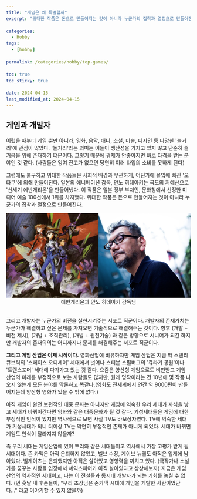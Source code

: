 ```yaml
---
title: "게임은 왜 특별할까"
excerpt: "위대한 작품은 돈으로 만들어지는 것이 아니라 누군가의 집착과 열정으로 만들어진다."

categories:
  - Hobby
tags:
  - [hobby]

permalink: /categories/hobby/top-games/

toc: true
toc_sticky: true

date: 2024-04-15
last_modified_at: 2024-04-15
---
```


## 게임과 개발자
어렸을 때부터 게임 뿐만 아니라, 영화, 음악, 애니, 소설, 미술, 디자인 등 다양한 '놀거리'에 관심이 많았다.
'놀거리'라는 의미는 이들이 생산성을 가지고 있지 않고 단순히 즐거움을 위해 존재하기 떄문이다.
그렇기 때문에 경제가 안좋아지면 바로 타격을 받는 분야인 것 같다. (사람들은 잉여 잔고가 없으면 당연히 이러 타입의 소비를 못하게 된다)

그럼에도 불구하고 위대한 작품들은 사회적 배경과 무관하게, 어딘가에 몰입에 빠진 '오타쿠'에 의해 만들어진다. 일본의 애니메이션 감독, 안노 히데아키는 극도의 저예산으로 '신세기 에반게리온'을 만들어냈다. 이 작품은 일본 정부 부처인, 문화청에서 선정한 미디어 예술 100선에서 1위를 차지했다. 위대한 작품은 돈으로 만들어지는 것이 아니라 누군가의 집착과 열정으로 만들어진다.

<div style="display: flex; width: 100%;">
  <img src="https://github.com/jeekpark/jeekpark.github.io/blob/main/assets/images/posts_img/hobby-top-games/Neon_Genesis_Evangelion.png?raw=true" style="width: 50%; height: auto; object-fit: cover;">
  <img src="https://github.com/jeekpark/jeekpark.github.io/blob/main/assets/images/posts_img/hobby-top-games/Anno_Hideaki.png?raw=true" style="width: 50%; height: auto; object-fit: cover;">
</div>
<center>에반게리온과 안노 히데아키 감독님</center>
<br>

그리고 개발자는 누군가의 비전을 실현시켜주는 서포트 직군이다.
개발자의 존재가치는 누군가가 해결하고 싶은 문제를 가져오면 기술적으로 해결해주는 것이다. 향후 (개발 + 비전 제시), (개발 + 조직관리), (개발 + 원천기술) 과 같은 방향으로 시니어가 되긴 하지만 개발자의 존재의의는 어디까지나 문제를 해결해주는 서포트 직군이다.

**그리고 게임 산업은 이제 시작이다.** 영화산업에 비유하자만 게임 산업은 지금 막 스탠리 큐브릭의 '스페이스 오디세이' 세대에서 벗어나 스티븐 스필버그의 '쥬라기 공원'이나 '트랜스포머' 세대에 다가가고 있는 것 같다. 요즘은 양산형 게임으로도 비판받고 게임 산업의 미래를 부정적으로 보는 사람들도 많지만, 원래 명작이라는 건 10년에 몇 작품 나오지 않는게 모든 분야를 막론하고 똑같다.(영화도 전세계에서 연간 약 9000편이 만들어지는데 양산형 영화가 있을 수 밖에 없다.)

아직 게임이 완전 보편적인 대중 문화는 아니지만 게임에 익숙한 우리 세대가 자식을 낳고 세대가 바뀌어간다면 영화와 같은 대중문화가 될 것 같다. 기성세대들은 게임에 대한 부정적인 인식이 있지만 역사적으로 보면 사실 TV도 바보상자였다. TV에 익숙한 세대가 기성세대가 되니 더이상 TV는 막연히 부정적인 존재가 아니게 되었다. 세대가 바뀌면 게임도 인식이 달라지지 않을까?

즉 우리 세대는 게임산업에 있어 뿌리와 같은 세대들이고 역사에서 가장 고평가 받게 될 세대이다. 존 카맥은 아직 은퇴하지 않았고, 벨브 수장, 게이브 뉴웰도 아직은 업계에 남아있다. 빌게이츠는 은퇴했지만 아직은 살아있고 영향력을 끼치고 있다. (극작가나 소설가를 꿈꾸는 사람들 입장에서 셰익스피어가 아직 살아있다고 상상해보자) 지금은 게임 산업의 역사적인 세대이고, 나는 이 전설들과 동시대 개발자가 되는 기회를 놓칠 수 없다. (먼 훗날 내 후손들이, "우리 조상님은 존카맥 시대에 게임을 개발한 사람이었단다..." 라고 이야기할 수 있지 않을까)

<br>
<br>

